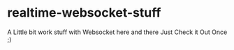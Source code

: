 # realtime-websocket-stuff
A Little bit work stuff with Websocket here and there Just Check it Out Once ;) 
